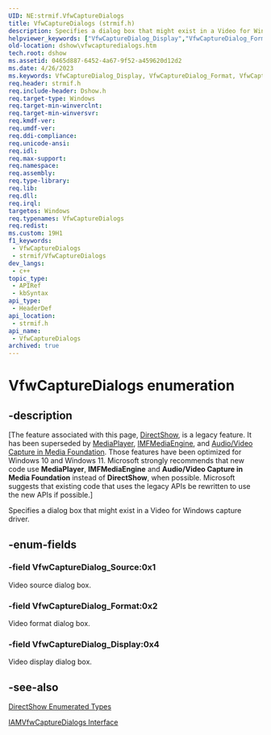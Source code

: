 ```yaml
---
UID: NE:strmif.VfwCaptureDialogs
title: VfwCaptureDialogs (strmif.h)
description: Specifies a dialog box that might exist in a Video for Windows capture driver.
helpviewer_keywords: ["VfwCaptureDialog_Display","VfwCaptureDialog_Format","VfwCaptureDialog_Source","VfwCaptureDialogs","VfwCaptureDialogs enumeration [DirectShow]","VfwCaptureDialogsEnumeration","dshow.vfwcapturedialogs","strmif/VfwCaptureDialog_Display","strmif/VfwCaptureDialog_Format","strmif/VfwCaptureDialog_Source","strmif/VfwCaptureDialogs"]
old-location: dshow\vfwcapturedialogs.htm
tech.root: dshow
ms.assetid: 0465d887-6452-4a67-9f52-a459620d12d2
ms.date: 4/26/2023
ms.keywords: VfwCaptureDialog_Display, VfwCaptureDialog_Format, VfwCaptureDialog_Source, VfwCaptureDialogs, VfwCaptureDialogs enumeration [DirectShow], VfwCaptureDialogsEnumeration, dshow.vfwcapturedialogs, strmif/VfwCaptureDialog_Display, strmif/VfwCaptureDialog_Format, strmif/VfwCaptureDialog_Source, strmif/VfwCaptureDialogs
req.header: strmif.h
req.include-header: Dshow.h
req.target-type: Windows
req.target-min-winverclnt: 
req.target-min-winversvr: 
req.kmdf-ver: 
req.umdf-ver: 
req.ddi-compliance: 
req.unicode-ansi: 
req.idl: 
req.max-support: 
req.namespace: 
req.assembly: 
req.type-library: 
req.lib: 
req.dll: 
req.irql: 
targetos: Windows
req.typenames: VfwCaptureDialogs
req.redist: 
ms.custom: 19H1
f1_keywords:
 - VfwCaptureDialogs
 - strmif/VfwCaptureDialogs
dev_langs:
 - c++
topic_type:
 - APIRef
 - kbSyntax
api_type:
 - HeaderDef
api_location:
 - strmif.h
api_name:
 - VfwCaptureDialogs
archived: true
---
```


# VfwCaptureDialogs enumeration


## -description

\[The feature associated with this page, [DirectShow](/windows/win32/directshow/directshow), is a legacy feature. It has been superseded by [MediaPlayer](/uwp/api/Windows.Media.Playback.MediaPlayer), [IMFMediaEngine](/windows/win32/api/mfmediaengine/nn-mfmediaengine-imfmediaengine), and [Audio/Video Capture in Media Foundation](/windows/win32/medfound/audio-video-capture-in-media-foundation). Those features have been optimized for Windows 10 and Windows 11. Microsoft strongly recommends that new code use **MediaPlayer**, **IMFMediaEngine** and **Audio/Video Capture in Media Foundation** instead of **DirectShow**, when possible. Microsoft suggests that existing code that uses the legacy APIs be rewritten to use the new APIs if possible.\]

Specifies a dialog box that might exist in a Video for Windows capture driver.

## -enum-fields

### -field VfwCaptureDialog_Source:0x1

Video source dialog box.

### -field VfwCaptureDialog_Format:0x2

Video format dialog box.

### -field VfwCaptureDialog_Display:0x4

Video display dialog box.

## -see-also

<a href="/windows/desktop/DirectShow/directshow-enumerated-types">DirectShow Enumerated Types</a>



<a href="/windows/desktop/api/strmif/nn-strmif-iamvfwcapturedialogs">IAMVfwCaptureDialogs Interface</a>
